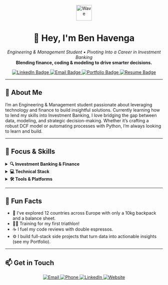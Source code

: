 <p align="center">
  <img src="https://media.giphy.com/media/26ufdipQqU2lhNA4g/giphy.gif" alt="Wave" width="50"/>  
</p>

<h1 align="center">👋 Hey, I'm Ben Havenga</h1>
<p align="center">
  <em>Engineering & Management Student&nbsp;• Pivoting Into a Career in Investment Banking</em><br/>
  <strong>Blending finance, coding & modeling to drive smarter decisions.</strong>
</p>

<p align="center">
  <a href="https://www.linkedin.com/in/benhavenga" target="_blank">
    <img src="https://img.shields.io/badge/LinkedIn-Ben%20Havenga-blue?style=for-the-badge&logo=linkedin" alt="LinkedIn Badge"/>
  </a>
  <a href="mailto:ben.havenga@icloud.com">
    <img src="https://img.shields.io/badge/Email-ben.havenga@icloud.com-red?style=for-the-badge&logo=gmail" alt="Email Badge"/>
  </a>
  <a href="https://havenga.xyz" target="_blank">
    <img src="https://img.shields.io/badge/Portfolio-Visit%20Site-black?style=for-the-badge&logo=vercel" alt="Portfolio Badge"/>
  </a>
  <a href="https://havenga.xyz/BenHavenga.pdf" target="_blank">
    <img src="https://img.shields.io/badge/Resume-Download-brightgreen?style=for-the-badge&logo=readthedocs" alt="Resume Badge"/>
  </a>
</p>

---

## 🚀 About Me
I’m an Engineering & Management student passionate about leveraging technology and finance to build insightful solutions. Currently learning how to lend my skills into Investment Banking, I love bridging the gap between data, modeling, and strategic decision-making. Whether it’s crafting a robust DCF model or automating processes with Python, I’m always looking to learn and build.

---

## 💼 Focus & Skills

<details>
  <summary><strong>🔍 Investment Banking & Finance</strong></summary>
  
  - **Valuation:** DCF, LBO, Trading & Transaction Comps  
  - **Analysis:** M&A, Pitch Decks, Financial Modeling  
  - **Research:** Market analysis, industry trends, deal sourcing  
</details>

<details>
  <summary><strong>💻 Technical Stack</strong></summary>
  
  - **Languages:** Python, JavaScript (ES6+), SQL, VBA  
  - **Frameworks/Libraries:** Next.js, React, Node.js, Flask  
  - **Data & Analytics:** Pandas, NumPy, Scikit-learn, Tableau  
  - **Tools & Platforms:** Excel (Advanced), Capital IQ, FactSet, Firebase, Git, GitHub Actions  
  - **Cloud / DevOps:** Vercel, Docker, CI/CD pipelines  
</details>

<details>
  <summary><strong>🛠️ Tools & Platforms</strong></summary>
  
  | :gear: Tools                | :bar_chart: Platforms       |
  | --------------------------- | --------------------------- |
  | Excel (Advanced)            | Capital IQ                  |
  | Tableau                     | FactSet                     |
  | AWS (S3, Lambda)            | Git/GitHub                  |
  | Docker                      | Firebase                    |
  | Visual Studio Code          | Figma (basic UI/UX)         |
</details>


---

## 🎉 Fun Facts

- 🧳 I’ve explored 12 countries across Europe with only a 10kg backpack and a balance sheet.  
- 🏊‍♂️ Training for my first triathlon!  
- ☕ I fuel my code reviews with double espressos.  
- ⚙️ I build full-stack side projects that turn data into actionable insights (see my Portfolio).

---


## 📫 Get in Touch

<p align="center">
  <a href="mailto:ben.havenga@icloud.com" target="_blank">
    <img src="https://img.shields.io/badge/✉️%20Email-ben.havenga@icloud.com-1DA1F2?style=flat-square&logo=gmail" alt="Email" />
  </a>
  <a href="tel:+353851423744" target="_blank">
    <img src="https://img.shields.io/badge/📞%20Call-%2B353%2085%20142%203744-34A853?style=flat-square&logo=phone" alt="Phone" />
  </a>
  <a href="https://www.linkedin.com/in/benhavenga" target="_blank">
    <img src="https://img.shields.io/badge/🔗%20LinkedIn-Connect-0A66C2?style=flat-square&logo=linkedin" alt="LinkedIn" />
  </a>
  <a href="https://havenga.xyz" target="_blank">
    <img src="https://img.shields.io/badge/🌐%20Website-Visit%20Site-000000?style=flat-square&logo=vercel" alt="Website" />
  </a>
</p>

